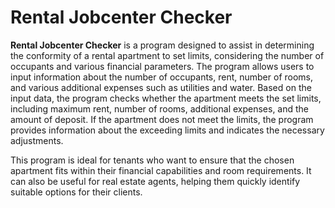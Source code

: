 
<h1>Rental Jobcenter Checker</h1>


<b>Rental Jobcenter Checker</b> is a program designed to assist in determining the conformity of a rental apartment to set limits, considering the number of occupants and various financial parameters. The program allows users to input information about the number of occupants, rent, number of rooms, and various additional expenses such as utilities and water. Based on the input data, the program checks whether the apartment meets the set limits, including maximum rent, number of rooms, additional expenses, and the amount of deposit. If the apartment does not meet the limits, the program provides information about the exceeding limits and indicates the necessary adjustments.

This program is ideal for tenants who want to ensure that the chosen apartment fits within their financial capabilities and room requirements. It can also be useful for real estate agents, helping them quickly identify suitable options for their clients.
